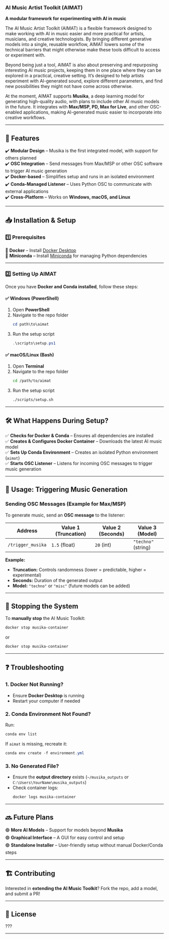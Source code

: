 ### AI Music Artist Toolkit (AIMAT)
**A modular framework for experimenting with AI in music**  

The AI Music Artist Toolkit (AIMAT) is a flexible framework designed to make working with AI in music easier and more practical for artists, musicians, and creative technologists. By bringing different generative models into a single, reusable workflow, AIMAT lowers some of the technical barriers that might otherwise make these tools difficult to access or experiment with.

Beyond being just a tool, AIMAT is also about preserving and repurposing interesting AI music projects, keeping them in one place where they can be explored in a practical, creative setting. It’s designed to help artists experiment with AI-generated sound, explore different parameters, and find new possibilities they might not have come across otherwise.

At the moment, AIMAT supports **Musika**, a deep learning model for generating high-quality audio, with plans to include other AI music models in the future. It integrates with **Max/MSP, PD, Max for Live**, and other OSC-enabled applications, making AI-generated music easier to incorporate into creative workflows.

---

## 🚀 Features  
✔️ **Modular Design** – Musika is the first integrated model, with support for others planned  
✔️ **OSC Integration** – Send messages from Max/MSP or other OSC software to trigger AI music generation  
✔️ **Docker-based** – Simplifies setup and runs in an isolated environment  
✔️ **Conda-Managed Listener** – Uses Python OSC to communicate with external applications  
✔️ **Cross-Platform** – Works on **Windows, macOS, and Linux**  

---

## 📥 Installation & Setup  

### **1️⃣ Prerequisites**  

🔹 **Docker** – Install [Docker Desktop](https://www.docker.com/products/docker-desktop)  
🔹 **Miniconda** – Install [Miniconda](https://docs.conda.io/en/latest/miniconda.html) for managing Python dependencies  

---

### **2️⃣ Setting Up AIMAT**  

Once you have **Docker and Conda installed**, follow these steps:  

#### ✅ **Windows (PowerShell)**
1. Open **PowerShell**  
2. Navigate to the repo folder  
   ```powershell
   cd path\to\aimat
   ```
3. Run the setup script  
   ```powershell
   .\scripts\setup.ps1
   ```

#### ✅ **macOS/Linux (Bash)**
1. Open **Terminal**  
2. Navigate to the repo folder  
   ```bash
   cd /path/to/aimat
   ```
3. Run the setup script  
   ```bash
   ./scripts/setup.sh
   ```

---

## 🛠️ What Happens During Setup?  
✅ **Checks for Docker & Conda** – Ensures all dependencies are installed  
✅ **Creates & Configures Docker Container** – Downloads the latest AI music model  
✅ **Sets Up Conda Environment** – Creates an isolated Python environment (`aimat`)  
✅ **Starts OSC Listener** – Listens for incoming OSC messages to trigger music generation  

---

## 🎵 Usage: Triggering Music Generation  

### **Sending OSC Messages (Example for Max/MSP)**
To generate music, send an **OSC message** to the listener:  

| Address       | Value 1 (Truncation) | Value 2 (Seconds) | Value 3 (Model) |
|--------------|------------------|----------------|------------|
| `/trigger_musika` | `1.5` (float) | `20` (int) | `"techno"` (string) |

**Example:**  
- **Truncation:** Controls randomness (lower = predictable, higher = experimental)  
- **Seconds:** Duration of the generated output  
- **Model:** `"techno"` or `"misc"` (future models can be added)  

---

## 🛑 Stopping the System  
To **manually stop** the AI Music Toolkit:  
```powershell
docker stop musika-container
```
or  
```bash
docker stop musika-container
```

---

## ❓ Troubleshooting  

### **1. Docker Not Running?**  
- Ensure **Docker Desktop** is running  
- Restart your computer if needed  

### **2. Conda Environment Not Found?**  
Run:  
```powershell
conda env list
```
If `aimat` is missing, recreate it:  
```powershell
conda env create -f environment.yml
```

### **3. No Generated File?**  
- Ensure the **output directory** exists (`~/musika_outputs` or `C:\Users\YourName\musika_outputs`)  
- Check container logs:  
  ```bash
  docker logs musika-container
  ```
---

## 🔜 Future Plans  

🟢 **More AI Models** – Support for models beyond **Musika**  
🟢 **Graphical Interface** – A GUI for easy control and setup  
🟢 **Standalone Installer** – User-friendly setup without manual Docker/Conda steps  

---

## 🏗️ Contributing  

Interested in **extending the AI Music Toolkit**? Fork the repo, add a model, and submit a PR!  

---

## 📜 License  

???

---
